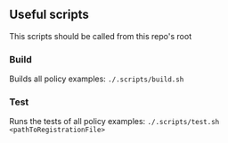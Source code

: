 ## Useful scripts

This scripts should be called from this repo's root

### Build 

Builds all policy examples:
`./.scripts/build.sh`

### Test

Runs the tests of all policy examples:
`./.scripts/test.sh <pathToRegistrationFile>`